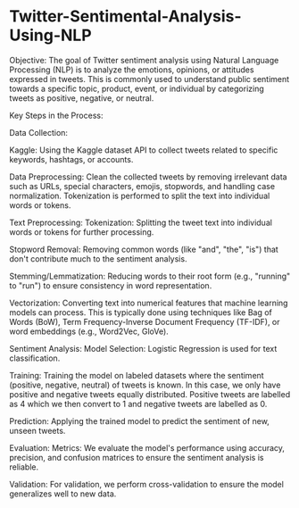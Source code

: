 # Twitter-Sentimental-Analysis-Using-NLP
Objective: The goal of Twitter sentiment analysis using Natural Language Processing (NLP) is to analyze the emotions, opinions, or attitudes expressed in tweets. This is commonly used to understand public sentiment towards a specific topic, product, event, or individual by categorizing tweets as positive, negative, or neutral.

Key Steps in the Process:


Data Collection:

Kaggle: Using the Kaggle dataset API to collect tweets related to specific keywords, hashtags, or accounts. 

Data Preprocessing: Clean the collected tweets by removing irrelevant data such as URLs, special characters, emojis, stopwords, and handling case normalization. Tokenization is performed to split the text into individual words or tokens.


Text Preprocessing:
Tokenization: Splitting the tweet text into individual words or tokens for further processing.

Stopword Removal: Removing common words (like "and", "the", "is") that don't contribute much to the sentiment analysis.

Stemming/Lemmatization: Reducing words to their root form (e.g., "running" to "run") to ensure consistency in word representation.

Vectorization: Converting text into numerical features that machine learning models can process. This is typically done using techniques like Bag of Words (BoW), Term Frequency-Inverse Document Frequency (TF-IDF), or word embeddings (e.g., Word2Vec, GloVe).


Sentiment Analysis:
Model Selection: Logistic Regression is used for text classification.

Training: Training the model on labeled datasets where the sentiment (positive, negative, neutral) of tweets is known.
In this case, we only have positive and negative tweets equally distributed. Positive tweets are labelled as 4 which we then convert to 1 and negative tweets are labelled as 0.

Prediction: Applying the trained model to predict the sentiment of new, unseen tweets.


Evaluation:
Metrics: We evaluate the model's performance using accuracy, precision, and confusion matrices to ensure the sentiment analysis is reliable.

Validation: For validation, we perform cross-validation to ensure the model generalizes well to new data.
